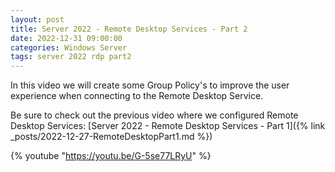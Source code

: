 ```yaml
---
layout: post
title: Server 2022 - Remote Desktop Services - Part 2
date: 2022-12-31 09:00:00
categories: Windows Server
tags: server 2022 rdp part2
---
```


In this video we will create some Group Policy's to improve the user experience when connecting to the Remote Desktop Service. 

Be sure to check out the previous video where we configured Remote Desktop Services:
[Server 2022 - Remote Desktop Services - Part 1]({% link _posts/2022-12-27-RemoteDesktopPart1.md %})

{% youtube "https://youtu.be/G-5se77LRyU" %}
